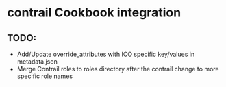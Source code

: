 contrail Cookbook integration
=====================


TODO:
------------
* Add/Update override_attributes with ICO specific key/values in metadata.json
* Merge Contrail roles to roles directory after the contrail change to more specific role names
